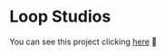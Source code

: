 # Loop Studios

You can see this project clicking [here](https://alejandro-bocchicchio-website-project.netlify.app/loopstudios/) 🔗
